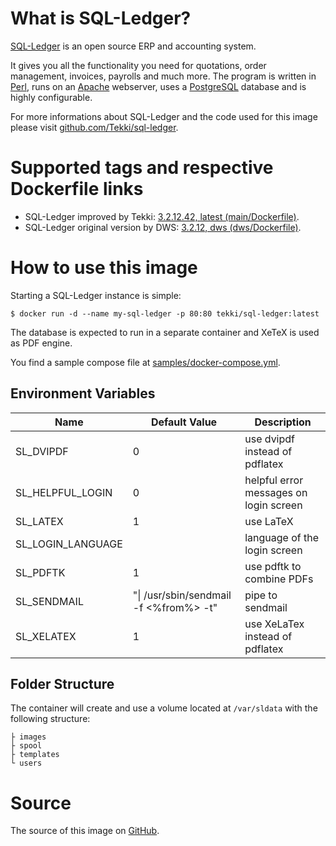<!-- this file is generated via docker-builder/generate.pl, do not edit it directly -->
# What is SQL-Ledger?

[SQL-Ledger](https://sql-ledger.com) is an open source ERP and accounting system.

It gives you all the functionality you need for quotations, order management,
invoices, payrolls and much more. The program is written in
[Perl](https://www.perl.org), runs on an [Apache](https://httpd.apache.org)
webserver, uses a [PostgreSQL](https://www.postgresql.org) database and is
highly configurable.

For more informations about SQL-Ledger and the code used for this image please
visit [github.com/Tekki/sql-ledger](https://github.com/Tekki/sql-ledger).

# Supported tags and respective Dockerfile links

* SQL-Ledger improved by Tekki: [3.2.12.42, latest (main/Dockerfile)](https://github.com/Tekki/docker-sql-ledger/blob/master/main/Dockerfile).
* SQL-Ledger original version by DWS: [3.2.12, dws (dws/Dockerfile)](https://github.com/Tekki/docker-sql-ledger/blob/master/dws/Dockerfile).

# How to use this image

Starting a SQL-Ledger instance is simple:

    $ docker run -d --name my-sql-ledger -p 80:80 tekki/sql-ledger:latest

The database is expected to run in a separate container and XeTeX is used as
PDF engine.

You find a sample compose file at
[samples/docker-compose.yml](https://github.com/Tekki/docker-sql-ledger/blob/master/samples/docker-compose.yml).

## Environment Variables

| Name                | Default Value                           | Description                            |
|---------------------|-----------------------------------------|----------------------------------------|
| SL\_DVIPDF          | 0                                       | use dvipdf instead of pdflatex         |
| SL\_HELPFUL\_LOGIN  | 0                                       | helpful error messages on login screen |
| SL\_LATEX           | 1                                       | use LaTeX                              |
| SL\_LOGIN\_LANGUAGE |                                         | language of the login screen           |
| SL\_PDFTK           | 1                                       | use pdftk to combine PDFs              |
| SL\_SENDMAIL        | "\| /usr/sbin/sendmail -f <%from%> -t" | pipe to sendmail                       |
| SL\_XELATEX         | 1                                       | use XeLaTex instead of pdflatex        |

## Folder Structure

The container will create and use a volume located at `/var/sldata` with the
following structure:

    ├ images
    ├ spool
    ├ templates
    └ users

# Source

The source of this image on [GitHub](https://github.com/Tekki/docker-sql-ledger).
